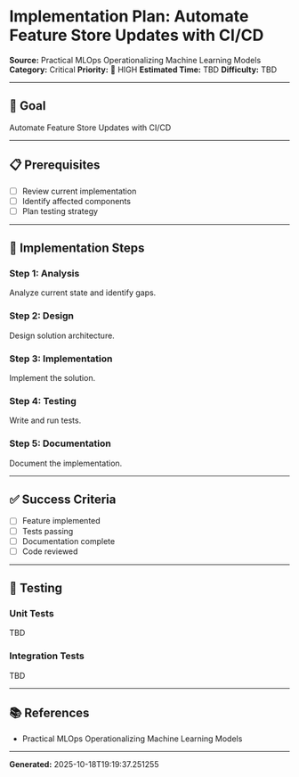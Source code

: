 # Implementation Plan: Automate Feature Store Updates with CI/CD

**Source:** Practical MLOps  Operationalizing Machine Learning Models
**Category:** Critical
**Priority:** 🔴 HIGH
**Estimated Time:** TBD
**Difficulty:** TBD

---

## 🎯 Goal

Automate Feature Store Updates with CI/CD

---

## 📋 Prerequisites

- [ ] Review current implementation
- [ ] Identify affected components
- [ ] Plan testing strategy

---

## 🔧 Implementation Steps

### Step 1: Analysis

Analyze current state and identify gaps.

### Step 2: Design

Design solution architecture.

### Step 3: Implementation

Implement the solution.

### Step 4: Testing

Write and run tests.

### Step 5: Documentation

Document the implementation.

---

## ✅ Success Criteria

- [ ] Feature implemented
- [ ] Tests passing
- [ ] Documentation complete
- [ ] Code reviewed

---

## 🧪 Testing

### Unit Tests

TBD

### Integration Tests

TBD

---

## 📚 References

- Practical MLOps  Operationalizing Machine Learning Models

---

**Generated:** 2025-10-18T19:19:37.251255
